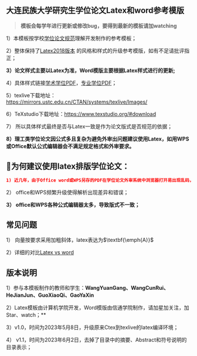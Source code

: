 ## 大连民族大学研究生学位论文Latex和word参考模版

> **模板会每学年进行更新或修改bug，要得到最新的模板请加watching**

1）本模板按学校[学位论文规范](https://github.com/neumason/DLNU/blob/main/%E5%8E%86%E5%8F%B2%E7%89%88%E6%9C%AC/%E5%A4%A7%E8%BF%9E%E6%B0%91%E6%97%8F%E5%A4%A7%E5%AD%A6%E5%AD%A6%E4%BD%8D%E8%AE%BA%E6%96%87%E6%92%B0%E5%86%99%E8%A7%84%E8%8C%83-%E4%BF%A1%E9%80%9A20230603.doc)理解开发制作的参考模板；

2）整体保持了[Latex2018版本](https://github.com/neumason/DLNU/tree/main/%E5%8E%86%E5%8F%B2%E7%89%88%E6%9C%AC/%E8%AE%BA%E6%96%87%E6%A8%A1%E6%9D%BF2018v2.0) 的风格和样式的升级参考模版，如有不足请批评指正；

**3）论文样式主要以Latex为准，Word模版主要根据Latex样式进行的更新;**


4）具体样式链接[学术学位PDF](https://github.com/neumason/DLNU/blob/main/LATEX%E5%8F%82%E8%80%83%E6%A8%A1%E7%89%88(%E5%AD%A6%E6%9C%AF%E5%AD%A6%E4%BD%8D)/main_file.pdf)，[专业学位PDF](https://github.com/neumason/DLNU/blob/main/LATEX%E5%8F%82%E8%80%83%E6%A8%A1%E7%89%88(%E4%B8%93%E4%B8%9A%E5%AD%A6%E4%BD%8D)/main_file.pdf)；

5）texlive下载地址：https://mirrors.ustc.edu.cn/CTAN/systems/texlive/Images/

6）TeXstudio下载地址：https://www.texstudio.org/#download

7） 所以具体样式最终是否与Latex一致是作为论文版式是否规范的依据；

**8）理工类学位论文因公式多且复杂为避免外审出问题建议使用Latex，如用WPS或Office默认公式编辑器会不满足规定格式和外审要求。**




## 🤕为何建议使用latex排版学位论文：

```JSON
1) 近几年，由于Office word或WPS另存的PDF在学位论文外审系统中浏览器打开易出现乱码，导致外审专家毙掉多篇论文；
```


2）	office和WPS频繁升级使得解析出现差异和错误；

**3）	office和WPS各种公式编辑器太多，导致版式不一致；**



## 常见问题
1） 向量按要求采用加粗斜体，latex表达为$\textbf{\emph{A}}$

2）详细的对比[Latex vs word ](https://blog.csdn.net/weixin_41628708/article/details/120643716)

## 版本说明
1）参与本模板制作的教师和学生：**WangYuanGang、WangCunRui、HeJianJun、GuoXiaoQi、GaoYaXin**

2）Latex模板由计算机学院开发，Word模版由信通学院制作，请加星加关注，加Star、watch；**

3）v1.0，时间为2023年5月8日，升级原来Ctex到texlive的latex编译环境；

4） v1.1，时间为2023年6月2日，去掉了目录中的摘要、Abstract和符号说明的目录表示；


